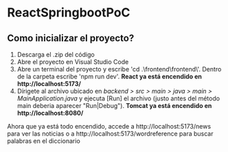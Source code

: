 # ReactSpringbootPoC
## Como inicializar el proyecto?
<ol> 
  <li>Descarga el .zip del código</li>
  <li>Abre el proyecto en Visual Studio Code</li>
  <li>Abre un terminal del proyecto y escribe 'cd .\frontend\frontend\'. Dentro de la carpeta escribe 'npm run dev'. <b>React ya está encendido en http://localhost:5173/</b></li>
  <li>Dírigete al archivo ubicado en <i>backend > src > main > java > main > MainApplication.java</i> y ejecuta [Run] el archivo (justo antes del método main deberia aparecer "Run|Debug").
    <b>Tomcat ya está encendido en http://localhost:8080/</b></li>
</ol>
<p>Ahora que ya está todo encendido, accede a http://localhost:5173/news para ver las noticias o a http://localhost:5173/wordreference para buscar palabras en el diccionario</p>

